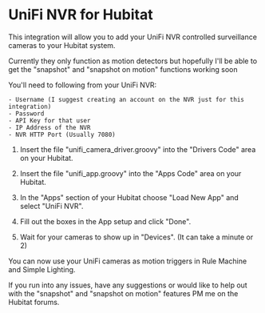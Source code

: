 # UniFi NVR for Hubitat

This integration will allow you to add your UniFi NVR controlled surveillance cameras to your Hubitat system.

Currently they only function as motion detectors but hopefully I'll be able to get the "snapshot" and "snapshot on motion" functions working soon

You'll need to following from your UniFi NVR:

	- Username (I suggest creating an account on the NVR just for this integration)
	- Password
	- API Key for that user 
	- IP Address of the NVR
	- NVR HTTP Port (Usually 7080)


1. Insert the file "unifi_camera_driver.groovy" into the "Drivers Code" area on your Hubitat.

2. Insert the file "unifi_app.groovy" into the "Apps Code" area on your Hubitat.

3. In the "Apps" section of your Hubitat choose "Load New App" and select "UniFi NVR".

4. Fill out the boxes in the App setup and click "Done".

5. Wait for your cameras to show up in "Devices".  (It can take a minute or 2)


You can now use your UniFi cameras as motion triggers in Rule Machine and Simple Lighting.

If you run into any issues, have any suggestions or would like to help out with the "snapshot" and "snapshot on motion" features PM me on the Hubitat forums.


